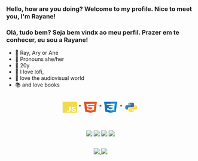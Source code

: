 ### Hello, how are you doing? Welcome to my profile. Nice to meet you, I'm Rayane!
### Olá, tudo bem? Seja bem vindx ao meu perfil. Prazer em te conhecer, eu sou a Rayane!

- 🌠 Ray, Ary or Ane
- 🌸 Pronouns she/her
- 🎂 20y
- 💞 I love lofi,
- 🤩 love the audiovisual world
- 📚 and love books

<div style="display: inline_block"
     align="center"><br>
  <img align="center" alt="Rafa-Js" height="30" width="40" src="https://raw.githubusercontent.com/devicons/devicon/master/icons/javascript/javascript-plain.svg">
*  <img align="center" alt="Rafa-HTML" height="30" width="40" src="https://raw.githubusercontent.com/devicons/devicon/master/icons/html5/html5-original.svg">
*  <img align="center" alt="Rafa-CSS" height="30" width="40" src="https://raw.githubusercontent.com/devicons/devicon/master/icons/css3/css3-original.svg">
*  <img align="center" alt="Rafa-Python" height="30" width="40" src="https://raw.githubusercontent.com/devicons/devicon/master/icons/python/python-original.svg">
 </div>

##

<div align="center"><br>
  <a href="https://instagram.com/r4yy4n3_42" target="_blank"><img src="https://img.shields.io/badge/-Instagram-%23E4405F?style=for-the-badge&logo=instagram&logoColor=white" target="_blank"></a>
  <a href="https://www.linkedin.com/in/rayane-pereira-6ab6b5199/" target="_blank"><img src="https://img.shields.io/badge/-LinkedIn-%230077B5?style=for-the-badge&logo=linkedin&logoColor=white" target="_blank"></a> 
  <a href="malito:rayaryray14@gmail.com"><img src="https://img.shields.io/badge/Gmail-D14836?style=for-the-badge&logo=gmail&logoColor=white" target="_black"></a>
  <a href="https://www.youtube.com/channel/UCBzOkA55dkFuabenXdgjaZg"><img src="https://img.shields.io/badge/YouTube-FF0000?style=for-the-badge&logo=youtube&logoColor=white" target="_black"></a>
</div>
 
 ##
 
 <div align="center">
  <a href="https://github.com/RayPereiraP">
  <img height="180em" src="https://github-readme-stats.vercel.app/api?username=RayPereiraP&show_icons=true&theme=cobalt&include_all_commits=true&count_private=true"/>
  <img height="180em" src="https://github-readme-stats.vercel.app/api/top-langs/?username=RayPereiraP&layout=compact&langs_count=7&theme=cobalt"/>
</div>

